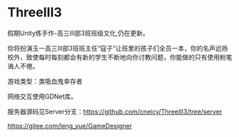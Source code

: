 # ThreeIII3
假期Unity练手作-高三III部3班班级文化,仍在更新。

你将扮演玉一高三III部3班班主任“寇子”让班里的孩子们全员一本，你的名声远扬校外，致使每时每刻都会有新的学生不断地向你讨教问题，你能做的只有使用粉笔诲人不倦。

游戏类型：类吸血鬼幸存者

网络交互使用GDNet库。

服务器源码见Server分支：https://github.com/cneicy/ThreeIII3/tree/server

https://gitee.com/leng_yue/GameDesigner
